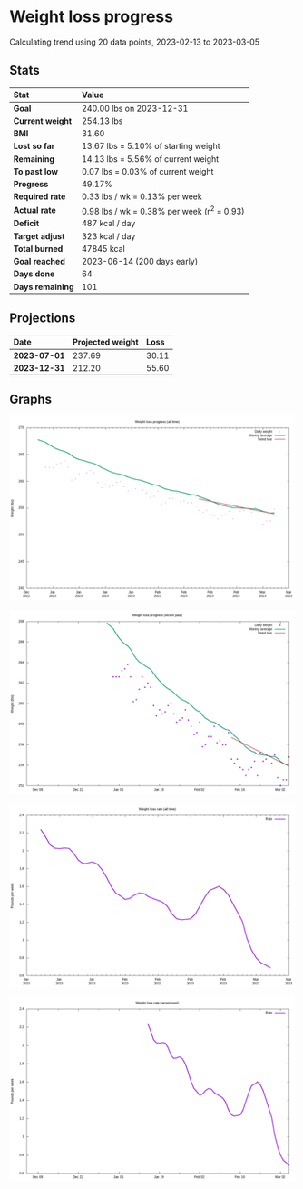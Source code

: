# Weight loss progress

Calculating trend using 20 data points, 2023-02-13 to 2023-03-05

## Stats

Stat|Value
:-|:-
**Goal**|240.00 lbs on 2023-12-31
**Current weight**|254.13 lbs
**BMI**|31.60
**Lost so far**|13.67 lbs =  5.10% of starting weight
**Remaining**|14.13 lbs =  5.56% of current  weight
**To past low**|0.07 lbs =  0.03% of current  weight
**Progress**|49.17%
**Required rate**|0.33 lbs / wk = 0.13% per week
**Actual rate**|0.98 lbs / wk = 0.38% per week  (r<sup>2</sup> = 0.93)
**Deficit**|487 kcal / day
**Target adjust**|323 kcal / day
**Total burned**|47845 kcal
**Goal reached**|2023-06-14 (200 days early)
**Days done**|64
**Days remaining**|101

## Projections

Date|Projected weight|Loss
:-|:-|:-
**2023-07-01**|237.69|30.11
**2023-12-31**|212.20|55.60

## Graphs

![](weight-graph-alltime.png)

![](weight-graph-recent.png)

![](rate-graph-alltime.png)

![](rate-graph-recent.png)
